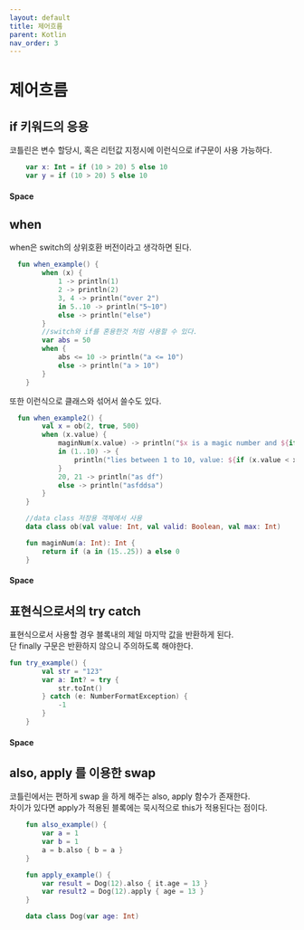 ```yaml
---
layout: default
title: 제어흐름
parent: Kotlin
nav_order: 3
---
```

# 제어흐름

## if 키워드의 응용
코틀린은 변수 할당시, 혹은 리턴값 지정시에 이런식으로 if구문이 사용 가능하다.
```kotlin
    var x: Int = if (10 > 20) 5 else 10
    var y = if (10 > 20) 5 else 10
```
####  Space

## when
when은 switch의 상위호환 버전이라고 생각하면 된다.
```kotlin
  fun when_example() {
        when (x) {
            1 -> println(1)
            2 -> println(2)
            3, 4 -> println("over 2")
            in 5..10 -> println("5~10")
            else -> println("else")
        }
        //switch와 if를 혼용한것 처럼 사용할 수 있다.
        var abs = 50
        when {
            abs <= 10 -> println("a <= 10")
            else -> println("a > 10")
        }
    }
```
또한 이런식으로 클래스와 섞어서 쓸수도 있다.
```kotlin
  fun when_example2() {
        val x = ob(2, true, 500)
        when (x.value) {
            maginNum(x.value) -> println("$x is a magic number and ${if (x.valid) "valid" else "invalid"}")
            in (1..10) -> {
                println("lies between 1 to 10, value: ${if (x.value < x.max) x.value else x.max}")
            }
            20, 21 -> println("as df")
            else -> println("asfddsa")
        }
    }

    //data class 저장용 객체에서 사용
    data class ob(val value: Int, val valid: Boolean, val max: Int)

    fun maginNum(a: Int): Int {
        return if (a in (15..25)) a else 0
    }
```
####  Space

## 표현식으로서의 try catch
표현식으로서 사용할 경우 블록내의 제일 마지막 값을 반환하게 된다.  
단 finally 구문은 반환하지 않으니 주의하도록 해야한다.
```kotlin
fun try_example() {
        val str = "123"
        var a: Int? = try {
            str.toInt()
        } catch (e: NumberFormatException) {
            -1
        }
    }
```  
####  Space

## also, apply 를 이용한 swap
코틀린에서는 편하게 swap 을 하게 해주는 also, apply 함수가 존재한다.  
차이가 있다면 apply가 적용된 블록에는 묵시적으로 this가 적용된다는 점이다. 
```kotlin
    fun also_example() {
        var a = 1
        var b = 1
        a = b.also { b = a }
    }

    fun apply_example() {
        var result = Dog(12).also { it.age = 13 }
        var result2 = Dog(12).apply { age = 13 }
    }

    data class Dog(var age: Int)
```
